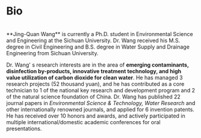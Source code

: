 # Bio
<br>
**Jing-Quan Wang** is currently a Ph.D. student in Environmental Science and Engineering at the Sichuan University. Dr. Wang received his M.S. degree in Civil Engineering and B.S. degree in Water Supply and Drainage Engineering from Sichuan University.<br>



Dr. Wang' s research interests are in the area of **emerging contaminants, disinfection by-products, innovative treatment technology, and high value utilization of carbon dioxide for clean water**. He has managed 3 research projects (52 thousand yuan), and he has contributed as a core technician to 1 of the national key research and development program and 2 of the natural science foundation of China. Dr. Wang has published 22 journal papers in *Environmental Science & Technology, Water Research* and other internationally renowned journals, and applied for 6 invention patents. He has received over 10 honors and awards, and actively participated in multiple international/domestic academic conferences for oral presentations.
